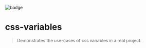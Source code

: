 ![badge](https://img.shields.io/badge/JavaScript30-3-red.svg)

# css-variables

> Demonstrates the use-cases of css variables in a real project.
